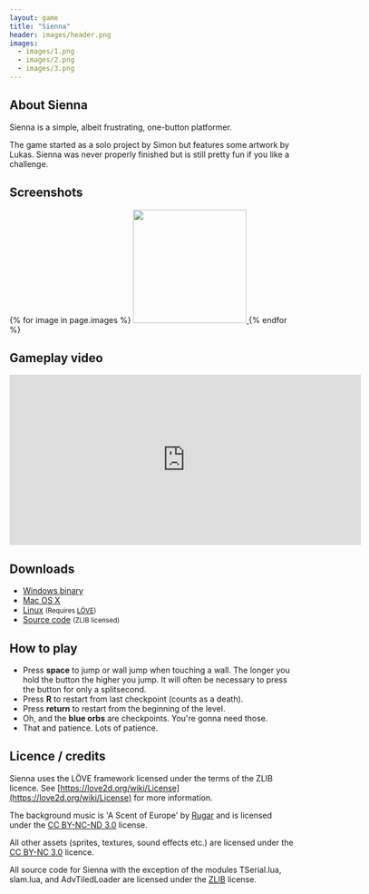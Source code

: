 ```yaml
---
layout: game
title: "Sienna"
header: images/header.png
images:
  - images/1.png
  - images/2.png
  - images/3.png
---
```

## About Sienna ##
Sienna is a simple, albeit frustrating, one-button platformer.

The game started as a solo project by Simon but features some artwork by Lukas.
Sienna was never properly finished but is still pretty fun if you like a challenge.

## Screenshots ##
<div class="centered-div">
{% for image in page.images %}
<a href="{{ image }}">
	<img src="{{ image }}" width="200" class="game-thumb" />
</a>
{% endfor %}
</div>

## Gameplay video ##

<iframe width="620" height="300" src="http://www.youtube.com/embed/EZF071lxkwM" frameborder="0">
</iframe>

## Downloads ##

* [Windows binary](https://github.com/SimonLarsen/sienna/releases/download/v1.0b/sienna-1.0b-win32.zip)
* [Mac OS X](https://github.com/SimonLarsen/sienna/releases/download/v1.0b/sienna-1.0b.osx.zip)
* [Linux](https://github.com/SimonLarsen/sienna/releases/download/v1.0b/sienna-1.0b.love) <small>(Requires [LÖVE](http://love2d.org))</small>
* [Source code](http://github.com/SimonLarsen/sienna) <small>(ZLIB licensed)</small>

## How to play ##

* Press **space** to jump or wall jump when touching a wall. The longer you hold the button the higher you jump. It will often be necessary to press the button for only a splitsecond.
* Press **R** to restart from last checkpoint (counts as a death).
* Press **return** to restart from the beginning of the level.
* Oh, and the **blue orbs** are checkpoints. You're gonna need those.
* That and patience. Lots of patience.

## Licence / credits ##

Sienna uses the LÖVE framework licensed under the terms of the ZLIB licence. See [https://love2d.org/wiki/License](https://love2d.org/wiki/License) for more information.

The background music is 'A Scent of Europe' by [Rugar](http://www.8bitpeoples.com/artist/rugar) and is licensed under the [CC BY-NC-ND 3.0](http://creativecommons.org/licenses/by-nc-nd/3.0/) license.

All other assets (sprites, textures, sound effects etc.) are licensed under the [CC BY-NC 3.0](http://creativecommons.org/licenses/by-nc/3.0/) licence.

All source code for Sienna with the exception of the modules TSerial.lua, slam.lua, and AdvTiledLoader are licensed under the [ZLIB](https://github.com/SimonLarsen/sienna/blob/master/LICENCE.txt) license.

